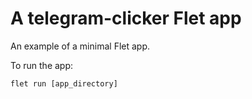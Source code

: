 # A telegram-clicker Flet app

An example of a minimal Flet app.

To run the app:

```
flet run [app_directory]
```